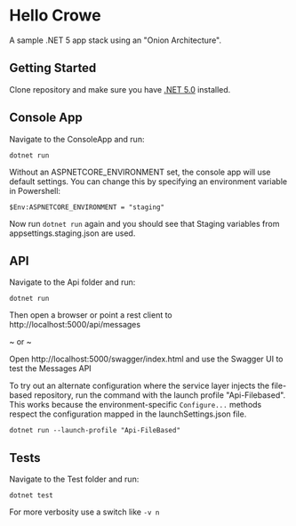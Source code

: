 # Hello Crowe
A sample .NET 5 app stack using an "Onion Architecture".

## Getting Started
Clone repository and make sure you have [.NET 5.0](https://dotnet.microsoft.com/download/dotnet/5.0) installed.

## Console App
Navigate to the ConsoleApp and run:

```
dotnet run
```
Without an ASPNETCORE_ENVIRONMENT set, the console app will use default settings.  You can change this by specifying an environment variable in Powershell:

```
$Env:ASPNETCORE_ENVIRONMENT = "staging"   
```
Now run `dotnet run` again and you should see that Staging variables from appsettings.staging.json are used.

## API
Navigate to the Api folder and run:

```
dotnet run
```

Then open a browser or point a rest client to http://localhost:5000/api/messages

~ or ~

Open http://localhost:5000/swagger/index.html and use the Swagger UI to test the Messages API

To try out an alternate configuration where the service layer injects the file-based repository, run the command with the launch profile "Api-Filebased". This works because the environment-specific `Configure...` methods respect the configuration mapped in the launchSettings.json file.

```
dotnet run --launch-profile "Api-FileBased"
```


## Tests

Navigate to the Test folder and run:

```
dotnet test
```

For more verbosity use a switch like `-v n`